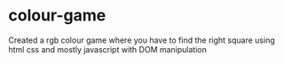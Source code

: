 # colour-game

Created a rgb colour game where you have to find the right square using html css and mostly javascript with DOM manipulation 
